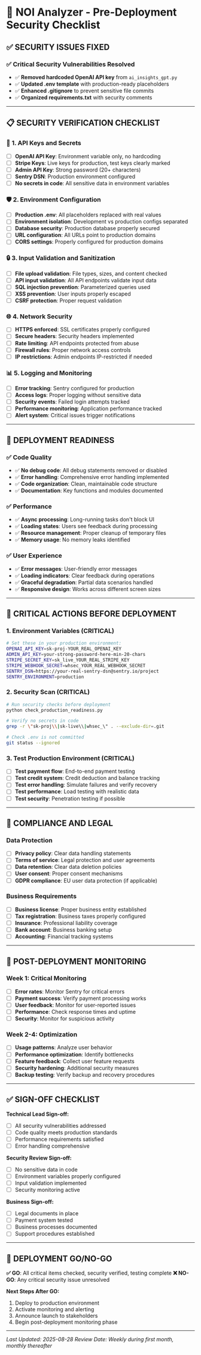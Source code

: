# 🚀 NOI Analyzer - Pre-Deployment Security Checklist

## ✅ **SECURITY ISSUES FIXED**

### ✅ **Critical Security Vulnerabilities Resolved**
- ✅ **Removed hardcoded OpenAI API key** from `ai_insights_gpt.py`
- ✅ **Updated .env template** with production-ready placeholders
- ✅ **Enhanced .gitignore** to prevent sensitive file commits
- ✅ **Organized requirements.txt** with security comments

---

## 📋 **SECURITY VERIFICATION CHECKLIST**

### 🔐 **1. API Keys and Secrets**
- [ ] **OpenAI API Key**: Environment variable only, no hardcoding
- [ ] **Stripe Keys**: Live keys for production, test keys clearly marked
- [ ] **Admin API Key**: Strong password (20+ characters)
- [ ] **Sentry DSN**: Production environment configured
- [ ] **No secrets in code**: All sensitive data in environment variables

### 🛡️ **2. Environment Configuration**
- [ ] **Production .env**: All placeholders replaced with real values
- [ ] **Environment isolation**: Development vs production configs separated
- [ ] **Database security**: Production database properly secured
- [ ] **URL configuration**: All URLs point to production domains
- [ ] **CORS settings**: Properly configured for production domains

### 🔒 **3. Input Validation and Sanitization**
- [ ] **File upload validation**: File types, sizes, and content checked
- [ ] **API input validation**: All API endpoints validate input data
- [ ] **SQL injection prevention**: Parameterized queries used
- [ ] **XSS prevention**: User inputs properly escaped
- [ ] **CSRF protection**: Proper request validation

### 🌐 **4. Network Security**
- [ ] **HTTPS enforced**: SSL certificates properly configured
- [ ] **Secure headers**: Security headers implemented
- [ ] **Rate limiting**: API endpoints protected from abuse
- [ ] **Firewall rules**: Proper network access controls
- [ ] **IP restrictions**: Admin endpoints IP-restricted if needed

### 📊 **5. Logging and Monitoring**
- [ ] **Error tracking**: Sentry configured for production
- [ ] **Access logs**: Proper logging without sensitive data
- [ ] **Security events**: Failed login attempts tracked
- [ ] **Performance monitoring**: Application performance tracked
- [ ] **Alert system**: Critical issues trigger notifications

---

## 🔧 **DEPLOYMENT READINESS**

### ✅ **Code Quality**
- ✅ **No debug code**: All debug statements removed or disabled
- ✅ **Error handling**: Comprehensive error handling implemented
- ✅ **Code organization**: Clean, maintainable code structure
- ✅ **Documentation**: Key functions and modules documented

### ✅ **Performance**
- ✅ **Async processing**: Long-running tasks don't block UI
- ✅ **Loading states**: Users see feedback during processing
- ✅ **Resource management**: Proper cleanup of temporary files
- ✅ **Memory usage**: No memory leaks identified

### ✅ **User Experience**
- ✅ **Error messages**: User-friendly error messages
- ✅ **Loading indicators**: Clear feedback during operations
- ✅ **Graceful degradation**: Partial data scenarios handled
- ✅ **Responsive design**: Works across different screen sizes

---

## 🚨 **CRITICAL ACTIONS BEFORE DEPLOYMENT**

### **1. Environment Variables (CRITICAL)**
```bash
# Set these in your production environment:
OPENAI_API_KEY=sk-proj-YOUR_REAL_OPENAI_KEY
ADMIN_API_KEY=your-strong-password-here-min-20-chars
STRIPE_SECRET_KEY=sk_live_YOUR_REAL_STRIPE_KEY
STRIPE_WEBHOOK_SECRET=whsec_YOUR_REAL_WEBHOOK_SECRET
SENTRY_DSN=https://your-real-sentry-dsn@sentry.io/project
SENTRY_ENVIRONMENT=production
```

### **2. Security Scan (CRITICAL)**
```bash
# Run security checks before deployment
python check_production_readiness.py

# Verify no secrets in code
grep -r \"sk-proj\\|sk-live\\|whsec_\" . --exclude-dir=.git

# Check .env is not committed
git status --ignored
```

### **3. Test Production Environment (CRITICAL)**
- [ ] **Test payment flow**: End-to-end payment testing
- [ ] **Test credit system**: Credit deduction and balance tracking
- [ ] **Test error handling**: Simulate failures and verify recovery
- [ ] **Test performance**: Load testing with realistic data
- [ ] **Test security**: Penetration testing if possible

---

## 📖 **COMPLIANCE AND LEGAL**

### **Data Protection**
- [ ] **Privacy policy**: Clear data handling statements
- [ ] **Terms of service**: Legal protection and user agreements
- [ ] **Data retention**: Clear data deletion policies
- [ ] **User consent**: Proper consent mechanisms
- [ ] **GDPR compliance**: EU user data protection (if applicable)

### **Business Requirements**
- [ ] **Business license**: Proper business entity established
- [ ] **Tax registration**: Business taxes properly configured
- [ ] **Insurance**: Professional liability coverage
- [ ] **Bank account**: Business banking setup
- [ ] **Accounting**: Financial tracking systems

---

## 🎯 **POST-DEPLOYMENT MONITORING**

### **Week 1: Critical Monitoring**
- [ ] **Error rates**: Monitor Sentry for critical errors
- [ ] **Payment success**: Verify payment processing works
- [ ] **User feedback**: Monitor for user-reported issues
- [ ] **Performance**: Check response times and uptime
- [ ] **Security**: Monitor for suspicious activity

### **Week 2-4: Optimization**
- [ ] **Usage patterns**: Analyze user behavior
- [ ] **Performance optimization**: Identify bottlenecks
- [ ] **Feature feedback**: Collect user feature requests
- [ ] **Security hardening**: Additional security measures
- [ ] **Backup testing**: Verify backup and recovery procedures

---

## ✅ **SIGN-OFF CHECKLIST**

**Technical Lead Sign-off:**
- [ ] All security vulnerabilities addressed
- [ ] Code quality meets production standards
- [ ] Performance requirements satisfied
- [ ] Error handling comprehensive

**Security Review Sign-off:**
- [ ] No sensitive data in code
- [ ] Environment variables properly configured
- [ ] Input validation implemented
- [ ] Security monitoring active

**Business Sign-off:**
- [ ] Legal documents in place
- [ ] Payment system tested
- [ ] Business processes documented
- [ ] Support procedures established

---

## 🚀 **DEPLOYMENT GO/NO-GO**

**✅ GO**: All critical items checked, security verified, testing complete
**❌ NO-GO**: Any critical security issue unresolved

**Next Steps After GO:**
1. Deploy to production environment
2. Activate monitoring and alerting
3. Announce launch to stakeholders
4. Begin post-deployment monitoring phase

---

*Last Updated: 2025-08-28*
*Review Date: Weekly during first month, monthly thereafter*